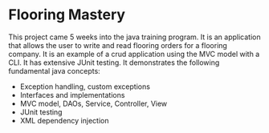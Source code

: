 # Flooring Mastery
This project came 5 weeks into the java training program. It is an application that allows the user to write and read flooring orders for a flooring company. It is an example of a crud application using the MVC model with a CLI. It has extensive JUnit testing. It demonstrates the following fundamental java concepts:
* Exception handling, custom exceptions
* Interfaces and implementations
* MVC model, DAOs, Service, Controller, View
* JUnit testing
* XML dependency injection
